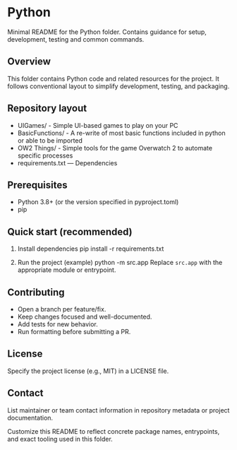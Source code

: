 # Python

Minimal README for the Python folder. Contains guidance for setup, development, testing and common commands.

## Overview

This folder contains Python code and related resources for the project. It follows conventional layout to simplify development, testing, and packaging.

## Repository layout

- UIGames/ - Simple UI-based games to play on your PC
- BasicFunctions/ - A re-write of most basic functions included in python or able to be imported
- OW2 Things/ - Simple tools for the game Overwatch 2 to automate specific processes
- requirements.txt — Dependencies

## Prerequisites

- Python 3.8+ (or the version specified in pyproject.toml)
- pip

## Quick start (recommended)

1. Install dependencies
   pip install -r requirements.txt

2. Run the project (example)
   python -m src.app
   Replace `src.app` with the appropriate module or entrypoint.

## Contributing

- Open a branch per feature/fix.
- Keep changes focused and well-documented.
- Add tests for new behavior.
- Run formatting before submitting a PR.

## License

Specify the project license (e.g., MIT) in a LICENSE file.

## Contact

List maintainer or team contact information in repository metadata or project documentation.

Customize this README to reflect concrete package names, entrypoints, and exact tooling used in this folder.
